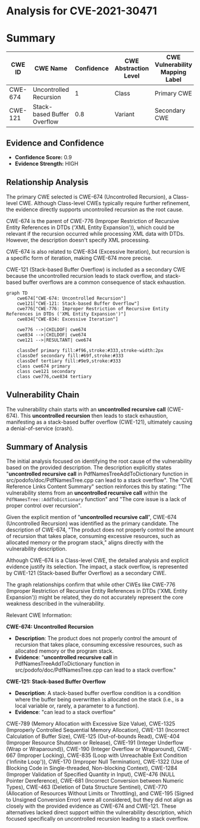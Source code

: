 # Analysis for CVE-2021-30471

# Summary
| CWE ID  | CWE Name                       | Confidence | CWE Abstraction Level | CWE Vulnerability Mapping Label | CWE-Vulnerability Mapping Notes |
| ------- | ------------------------------ | ---------- | --------------------- | ------------------------------- | ------------------------------- |
| CWE-674 | Uncontrolled Recursion         | 1          | Class                 | Primary CWE                     | Allowed-with-Review             |
| CWE-121 | Stack-based Buffer Overflow | 0.8          | Variant               | Secondary CWE                 | Allowed                         |

## Evidence and Confidence

*   **Confidence Score:** 0.9
*   **Evidence Strength:** HIGH

## Relationship Analysis
The primary CWE selected is CWE-674 (Uncontrolled Recursion), a Class-level CWE. Although Class-level CWEs typically require further refinement, the evidence directly supports uncontrolled recursion as the root cause.

CWE-674 is the parent of CWE-776 (Improper Restriction of Recursive Entity References in DTDs ('XML Entity Expansion')), which could be relevant if the recursion occurred while processing XML data with DTDs. However, the description doesn't specify XML processing.

CWE-674 is also related to CWE-834 (Excessive Iteration), but recursion is a specific form of iteration, making CWE-674 more precise.

CWE-121 (Stack-based Buffer Overflow) is included as a secondary CWE because the uncontrolled recursion leads to stack overflow, and stack-based buffer overflows are a common consequence of stack exhaustion.

```mermaid
graph TD
    cwe674["CWE-674: Uncontrolled Recursion"]
    cwe121["CWE-121: Stack-based Buffer Overflow"]
    cwe776["CWE-776: Improper Restriction of Recursive Entity References in DTDs ('XML Entity Expansion')"]
    cwe834["CWE-834: Excessive Iteration"]
    
    cwe776 -->|CHILDOF| cwe674
    cwe834 -->|CHILDOF| cwe674
    cwe121 -->|RESULTANT| cwe674
    
    classDef primary fill:#f96,stroke:#333,stroke-width:2px
    classDef secondary fill:#69f,stroke:#333
    classDef tertiary fill:#9e9,stroke:#333
    class cwe674 primary
    class cwe121 secondary
    class cwe776,cwe834 tertiary
```

## Vulnerability Chain
The vulnerability chain starts with an **uncontrolled recursive call** (CWE-674). This **uncontrolled recursion** then leads to stack exhaustion, manifesting as a stack-based buffer overflow (CWE-121), ultimately causing a denial-of-service (crash).

## Summary of Analysis
The initial analysis focused on identifying the root cause of the vulnerability based on the provided description. The description explicitly states "**uncontrolled recursive call** in PdfNamesTreeAddToDictionary function in src/podofo/doc/PdfNamesTree.cpp can lead to a stack overflow". The "CVE Reference Links Content Summary" section reinforces this by stating: "The vulnerability stems from an **uncontrolled recursive call** within the `PdfNamesTree::AddToDictionary` function" and "The core issue is a lack of proper control over recursion".

Given the explicit mention of "**uncontrolled recursive call**", CWE-674 (Uncontrolled Recursion) was identified as the primary candidate. The description of CWE-674, "The product does not properly control the amount of recursion that takes place, consuming excessive resources, such as allocated memory or the program stack," aligns directly with the vulnerability description.

Although CWE-674 is a Class-level CWE, the detailed analysis and explicit evidence justify its selection. The impact, a stack overflow, is represented by CWE-121 (Stack-based Buffer Overflow) as a secondary CWE.

The graph relationships confirm that while other CWEs like CWE-776 (Improper Restriction of Recursive Entity References in DTDs ('XML Entity Expansion')) might be related, they do not accurately represent the core weakness described in the vulnerability.

Relevant CWE Information:

**CWE-674: Uncontrolled Recursion**
*   **Description**: The product does not properly control the amount of recursion that takes place, consuming excessive resources, such as allocated memory or the program stack.
*   **Evidence**: "**uncontrolled recursive call** in PdfNamesTreeAddToDictionary function in src/podofo/doc/PdfNamesTree.cpp can lead to a stack overflow."

**CWE-121: Stack-based Buffer Overflow**
*   **Description**: A stack-based buffer overflow condition is a condition where the buffer being overwritten is allocated on the stack (i.e., is a local variable or, rarely, a parameter to a function).
*   **Evidence**: "can lead to a stack overflow"

CWE-789 (Memory Allocation with Excessive Size Value), CWE-1325 (Improperly Controlled Sequential Memory Allocation), CWE-131 (Incorrect Calculation of Buffer Size), CWE-125 (Out-of-bounds Read), CWE-404 (Improper Resource Shutdown or Release), CWE-191 (Integer Underflow (Wrap or Wraparound)), CWE-190 (Integer Overflow or Wraparound), CWE-667 (Improper Locking), CWE-835 (Loop with Unreachable Exit Condition ('Infinite Loop')), CWE-170 (Improper Null Termination), CWE-1322 (Use of Blocking Code in Single-threaded, Non-blocking Context), CWE-1284 (Improper Validation of Specified Quantity in Input), CWE-476 (NULL Pointer Dereference), CWE-681 (Incorrect Conversion between Numeric Types), CWE-463 (Deletion of Data Structure Sentinel), CWE-770 (Allocation of Resources Without Limits or Throttling), and CWE-195 (Signed to Unsigned Conversion Error) were all considered, but they did not align as closely with the provided evidence as CWE-674 and CWE-121. These alternatives lacked direct support within the vulnerability description, which focused specifically on uncontrolled recursion leading to a stack overflow.